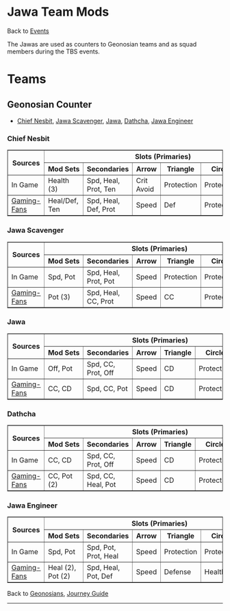 # Jawa Team Mods

Back to [Events](../README.md)

The Jawas are used as counters to Geonosian teams and as squad members 
during the TBS events.

# Teams

## Geonosian Counter
  - [Chief Nesbit](#chief-nesbit), [Jawa Scavenger](#jawa-scavenger),
    [Jawa](#jawa),  [Dathcha](#dathcha), [Jawa Engineer](#jawa-engineer)

### Chief Nesbit

<table border=1>
  <thead>
    <tr>
      <th rowspan=2> Sources </th>
      <th colspan=6> Slots (Primaries) </th>
     </tr>
    <tr>
      <th style="white-space:nowrap;"> Mod Sets </th>
      <th> Secondaries</th>
      <th> Arrow </th>
      <th> Triangle </th>
      <th> Circle </th>
      <th> Plus </th>
     </tr>
    </thead>
    <tbody>
      <tr>
        <td> In Game </td>
        <td> Health (3) </td>
        <td> Spd, Heal, Prot, Ten </td>
        <td> Crit Avoid </td>
        <td> Protection </td>
        <td> Protection </td>
        <td> Protection </td>
       </tr>
      <tr>
        <td> <a href="#https://gaming-fans.com/star-wars-goh/mods/">Gaming-Fans</a></td>
        <td> Heal/Def, Ten </td>
        <td> Spd, Heal, Def, Prot </td>
        <td> Speed </td>
        <td> Def </td>
        <td> Protection </td>
        <td> Protection </td>
       </tr>
  </tbody>
</table>

### Jawa Scavenger

<table border=1>
  <thead>
    <tr>
      <th rowspan=2> Sources </th>
      <th colspan=6> Slots (Primaries) </th>
     </tr>
    <tr>
      <th style="white-space:nowrap;"> Mod Sets </th>
      <th> Secondaries</th>
      <th> Arrow </th>
      <th> Triangle </th>
      <th> Circle </th>
      <th> Plus </th>
     </tr>
    </thead>
    <tbody>
      <tr>
        <td> In Game </td>
        <td> Spd, Pot </td>
        <td> Spd, Heal, Prot, Pot </td>
        <td> Speed </td>
        <td> Protection </td>
        <td> Protection </td>
        <td> Potency </td>
       </tr>
      <tr>
        <td> <a href="#https://gaming-fans.com/star-wars-goh/mods/">Gaming-Fans</a></td>
        <td> Pot (3) </td>
        <td> Spd, Heal, CC, Prot </td>
        <td> Speed </td>
        <td> CC </td>
        <td> Protection </td>
        <td> Potency </td>
       </tr>
  </tbody>
</table>

### Jawa

<table border=1>
  <thead>
    <tr>
      <th rowspan=2> Sources </th>
      <th colspan=6> Slots (Primaries) </th>
     </tr>
    <tr>
      <th style="white-space:nowrap;"> Mod Sets </th>
      <th> Secondaries</th>
      <th> Arrow </th>
      <th> Triangle </th>
      <th> Circle </th>
      <th> Plus </th>
     </tr>
    </thead>
    <tbody>
      <tr>
        <td> In Game </td>
        <td> Off, Pot </td>
        <td> Spd, CC, Prot, Off </td>
        <td> Speed </td>
        <td> CD </td>
        <td> Protection </td>
        <td> Protection </td>
       </tr>
      <tr>
        <td> <a href="#https://gaming-fans.com/star-wars-goh/mods/">Gaming-Fans</a></td>
        <td> CC, CD </td>
        <td> Spd, CC, Pot </td>
        <td> Speed </td>
        <td> CD </td>
        <td> Protection </td>
        <td> Potency </td>
       </tr>
  </tbody>
</table>

### Dathcha

<table border=1>
  <thead>
    <tr>
      <th rowspan=2> Sources </th>
      <th colspan=6> Slots (Primaries) </th>
     </tr>
    <tr>
      <th style="white-space:nowrap;"> Mod Sets </th>
      <th> Secondaries</th>
      <th> Arrow </th>
      <th> Triangle </th>
      <th> Circle </th>
      <th> Plus </th>
     </tr>
    </thead>
    <tbody>
      <tr>
        <td> In Game </td>
        <td> CC, CD </td>
        <td> Spd, CC, Prot, Off </td>
        <td> Speed </td>
        <td> CD </td>
        <td> Protection </td>
        <td> Protection </td>
       </tr>
      <tr>
        <td> <a href="#https://gaming-fans.com/star-wars-goh/mods/">Gaming-Fans</a></td>
        <td> CC, Pot (2) </td>
        <td> Spd, CC, Heal, Pot </td>
        <td> Speed </td>
        <td> CD </td>
        <td> Protection </td>
        <td> Potency </td>
       </tr>
  </tbody>
</table>

### Jawa Engineer

<table border=1>
  <thead>
    <tr>
      <th rowspan=2> Sources </th>
      <th colspan=6> Slots (Primaries) </th>
     </tr>
    <tr>
      <th style="white-space:nowrap;"> Mod Sets </th>
      <th> Secondaries</th>
      <th> Arrow </th>
      <th> Triangle </th>
      <th> Circle </th>
      <th> Plus </th>
     </tr>
    </thead>
    <tbody>
      <tr>
        <td> In Game </td>
        <td> Spd, Pot </td>
        <td> Spd, Pot, Prot, Heal </td>
        <td> Speed </td>
        <td> Protection </td>
        <td> Protection </td>
        <td> Potency </td>
       </tr>
      <tr>
        <td> <a href="#https://gaming-fans.com/star-wars-goh/mods/">Gaming-Fans</a></td>
        <td> Heal (2), Pot (2) </td>
        <td> Spd, Heal, Pot, Def </td>
        <td> Speed </td>
        <td> Defense </td>
        <td> Health </td>
        <td> Potency </td>
       </tr>
  </tbody>
</table>

Back to [Geonosians](../Teams/Geos.md#counters), [Journey Guide](../Events/Journeys.md)

---

[//]: # (## Counters)

[//]: # (-- Ewoks)
